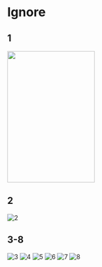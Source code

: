 # Ignore

1
----
<img src="https://github.com/HekmatullahDemo544/Ignore/assets/144596458/350ee223-e6a2-4c32-b4c2-3275646dd756" width="200" height="300">

2
----
![2](https://github.com/HekmatullahDemo544/Ignore/assets/144596458/58bdce3d-4d59-4188-bae2-3969ae0b6f8b)

3-8
-----
![3](https://github.com/HekmatullahDemo544/Ignore/assets/144596458/1767fe2b-7dc1-4398-936f-e03b116f6b05)
![4](https://github.com/HekmatullahDemo544/Ignore/assets/144596458/e1db124a-434f-4f09-97cd-ddb237b00f1d)
![5](https://github.com/HekmatullahDemo544/Ignore/assets/144596458/4609be8c-d554-4625-8c17-5244b249b30b)
![6](https://github.com/HekmatullahDemo544/Ignore/assets/144596458/c786c3c8-80fe-4eee-896d-3467679389e2)
![7](https://github.com/HekmatullahDemo544/Ignore/assets/144596458/effb5e23-6427-4a0e-be02-242e7d4c2a7f)
![8](https://github.com/HekmatullahDemo544/Ignore/assets/144596458/92672b58-fc38-438f-b0cf-5a18abcbecd2)

